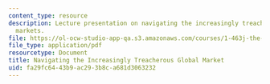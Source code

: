 ```yaml
---
content_type: resource
description: Lecture presentation on navigating the increasingly treacherous global
  markets.
file: https://ol-ocw-studio-app-qa.s3.amazonaws.com/courses/1-463j-the-impact-of-globalization-on-the-built-environment-fall-2009/fa29fc6443b9ac293b8ca681d3063232_MIT1_463JF09_lec08.pdf
file_type: application/pdf
resourcetype: Document
title: Navigating the Increasingly Treacherous Global Market
uid: fa29fc64-43b9-ac29-3b8c-a681d3063232
---
```

